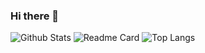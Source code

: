 ### Hi there 👋

![Github Stats](https://github-readme-stats.vercel.app/api?username=xviefvs&count_private=true&theme=react&count_private=true&show_icons=true&include_all_commits=true)
![Readme Card](https://github-readme-stats.vercel.app/api/pin/?username=xviefvs&repo=enma&theme=react&show_owner=true)
![Top Langs](https://github-readme-stats.vercel.app/api/top-langs/?username=xviefvs&theme=react)

<!--
**xviefvs/xviefvs** is a ✨ _special_ ✨ repository because its `README.md` (this file) appears on your GitHub profile.

Here are some ideas to get you started:

- 🔭 I’m currently working on ...
- 🌱 I’m currently learning ...
- 👯 I’m looking to collaborate on ...
- 🤔 I’m looking for help with ...
- 💬 Ask me about ...
- 📫 How to reach me: ...
- 😄 Pronouns: ...
- ⚡ Fun fact: ...
-->
